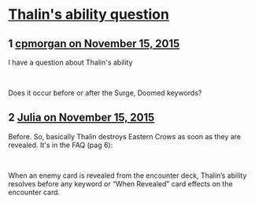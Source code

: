 # [Thalin&#039;s ability question](https://community.fantasyflightgames.com/topic/193611-thalins-ability-question/)

## 1 [cpmorgan on November 15, 2015](https://community.fantasyflightgames.com/topic/193611-thalins-ability-question/?do=findComment&comment=1893893)

I have a question about Thalin's ability

 

Does it occur before or after the Surge, Doomed keywords?

## 2 [Julia on November 15, 2015](https://community.fantasyflightgames.com/topic/193611-thalins-ability-question/?do=findComment&comment=1893932)

Before. So, basically Thalin destroys Eastern Crows as soon as they are revealed. It's in the FAQ (pag 6):

 

When an enemy card is revealed from the encounter deck, Thalin’s ability resolves before any keyword or “When Revealed” card effects on the encounter card.

